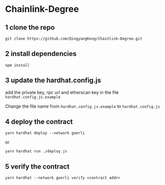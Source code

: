 # Chainlink-Degree

## 1 clone the repo
```
git clone https://github.com/QingyangKong/Chainlink-Degree.git
```

## 2 install dependencies
```
npm install
```

## 3 update the hardhat.config.js
add the private key, rpc url and etherscan key in the file `hardhat.config.js.example`

Change the file name from `hardhat.config.js.example` to `hardhat.config.js`

## 4 deploy the contract
```
yarn hardhat deploy --network goerli
```
or 
```
yarn hardhat run ./deploy.js
```

## 5 verify the contract
```
yarn hardhat --network goerli verify <contract addr>
```